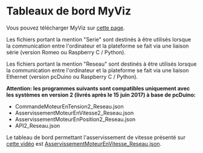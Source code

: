 # Tableaux de bord MyViz
Vous pouvez télécharger MyViz sur [cette page](http://www.3sigma.fr/Telechargements-MyViz.html).


Les fichiers portant la mention "Serie" sont destinés à être utilisés lorsque la communication entre l'ordinateur et la plateforme se fait via une liaison série (version Romeo ou Raspberry C / Python).

Les fichiers portant la mention "Reseau" sont destinés à être utilisés lorsque la communication entre l'ordinateur et la plateforme se fait via une liaison Ethernet (version pcDuino ou Raspberry C / Python).

**Attention: les programmes suivants sont compatibles uniquement avec les systèmes en version 2 (livrés après le 15 juin 2017) à base de pcDuino:**

- CommandeMoteurEnTension2_Reseau.json
- AsservissementMoteurEnVitesse2_Reseau.json
- AsservissementMoteurEnPosition2_Reseau.json
- API2_Reseau.json


Le tableau de bord permettant l'asservissement de vitesse présenté sur [cette vidéo](http://www.3sigma.fr/Videos-Experiences_de_commande_de_moteur_electrique.html) est [AsservissementMoteurEnVitesse_Reseau.json](https://github.com/3sigma/CommandeMoteurElectrique/blob/master/MyViz/AsservissementMoteurEnVitesse_Reseau.json).